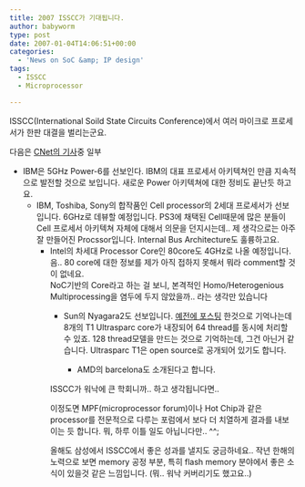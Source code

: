 ```yaml
---
title: 2007 ISSCC가 기대됩니다.
author: babyworm
type: post
date: 2007-01-04T14:06:51+00:00
categories:
  - 'News on SoC &amp; IP design'
tags:
  - ISSCC
  - Microprocessor

---
```

ISSCC(International Soild State Circuits Conference)에서 여러 마이크로 프로세서가 한판 대결을 벌리는군요.

  


다음은 [CNet의 기사][1]중 일부

  


  


  * IBM은 5GHz Power-6를 선보인다. IBM의 대표 프로세서 아키텍쳐인 만큼 지속적으로 발전할 것으로 보입니다. 새로운 Power 아키텍쳐에 대한 정비도 끝난듯 하고요.  
      * IBM, Toshiba, Sony의 합작품인 Cell processor의 2세대 프로세서가 선보입니다. 6GHz로 데뷰할 예정입니다. PS3에 채택된 Cell때문에 많은 분들이 Cell 프로세서 아키텍쳐 자체에 대해서 의문을 던지시는데.. 제 생각으로는 아주 잘 만들어진 Procssor입니다. Internal Bus Architecture도 훌륭하고요.  
          * Intel의 차세대 Processor Core인 80core도 4GHz로 나올 예정입니다. 음.. 80 core에 대한 정보를 제가 아직 접하지 못해서 뭐라 comment할 것이 없네요.  
            NoC기반의 Core라고 하는 걸 보니, 본격적인 Homo/Heterogenious Multiprocessing을 염두에 두지 않았을까.. 라는 생각만 있습니다  
              * Sun의 Nyagara2도 선보입니다. [예전에 포스팅][2] 한것으로 기억나는데 8개의 T1 Ultrasparc core가 내장되어 64 thread를 동시에 처리할 수 있죠. 128 thread모델을 만드는 것으로 기억하는데, 그건 아닌거 같습니다. Ultrasparc T1은 open source로 공개되어 있기도 합니다.  
                  * AMD의 barcelona도 소개된다고 합니다. </UL>
  
                ISSCC가 워낙에 큰 학회니까.. 하고 생각됩니다면.. 
                
  
                이정도면 MPF(microprocessor forum)이나 Hot Chip과 같은 processor를 전문적으로 다루는 포럼에서 보다 더 치열하게 결과를 내보이는 듯 합니다. 뭐, 하루 이틀 일도 아닙니다만.. ^^;
                
  
                올해도 삼성에서 ISSCC에서 좋은 성과를 낼지도 궁금하네요.. 작년 한해의 노력으로 보면 memory 공정 부분, 특히 flash memory 분야에서 좋은 소식이 있을것 같은 느낌입니다. (뭐.. 워낙 커버리기도 했고요..)</p>

 [1]: http://www.zdnet.co.kr/news/spotnews/enterprise/cpu/0,39039902,39154355,00.htm
 [2]: http://babyworm.net/tatter/62